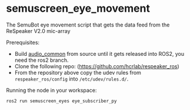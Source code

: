 # semuscreen_eye_movement
The SemuBot eye movement script that gets the data feed from the ReSpeaker V2.0 mic-array

Prerequisites:
* Build [audio_common](https://github.com/ros-drivers/audio_common) from source until it gets released into ROS2, you need the ros2 branch. <br/>
* Clone the following repo: (https://github.com/hcrlab/respeaker_ros)
* From the repository above copy the udev rules from `respeaker_ros/config` into `/etc/udev/rules.d/`.

Running the node in your workspace:

```ros2 run semuscreen_eyes eye_subscriber_py```

